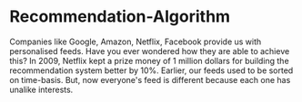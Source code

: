 # Recommendation-Algorithm
Companies like Google, Amazon, Netflix, Facebook provide us with personalised feeds. 
Have you ever wondered how they are able to achieve this? In 2009, Netflix kept a prize money of 1 million dollars for building the recommendation system better by 10%. Earlier, our feeds used to be sorted on time-basis. But, now everyone's feed is different because each one has unalike interests.

